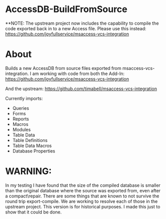 AccessDB-BuildFromSource
========================

**NOTE: The upstream project now includes the capability to compile the code exported back in to a new Access file. Please use this instead: https://github.com/joyfullservice/msaccess-vcs-integration 

# About

 Builds a new AccessDB from source files exported from msaccess-vcs-integration. 
 I am working with code from both the Add-In: https://github.com/joyfullservice/msaccess-vcs-integration
 
 And the upstream: https://github.com/timabell/msaccess-vcs-integration
 
Currently imports:
 
* Queries
* Forms
* Reports
* Macros
* Modules
* Table Data
* Table Definitions
* Table Data Macros
* Database Properties

# WARNING:

  In my testing I have found that the size of the compiled database is smaller than the original database where the source was exported from, even after a compact\repair. There are some things that are known to not survive the round trip export-compile. We are working to resolve each of those in the upstream project. This version is for historical purposes. I made this just to show that it could be done.

